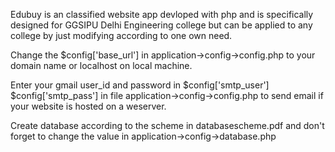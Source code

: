 Edubuy is an classified website app devloped with php and is specifically designed for GGSIPU Delhi Engineering college but can be applied to any college by just modifying according to one own need.



Change the $config['base_url'] in application->config->config.php to your domain name or localhost on local machine.



Enter your gmail user_id and password in $config['smtp_user'] 
$config['smtp_pass'] in file application->config->config.php to send email if your website is hosted on a weserver.



Create database according to the scheme in databasescheme.pdf and don't forget to change the value in application->config->database.php